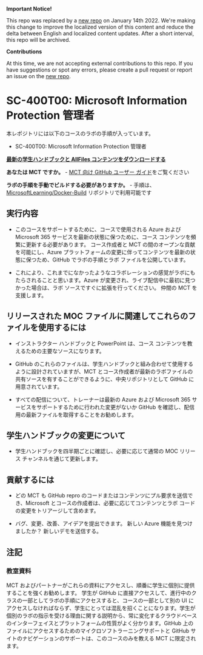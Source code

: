 **Important Notice!**

This repo was replaced by a [new repo](https://github.com/MicrosoftLearning/SC-400T00A-Microsoft-Information-Protection-Administrator.ja-jp) on January 14th 2022. We're making this change to improve the localized version of this content and reduce the delta between English and localized content updates. 
After a short interval, this repo will be archived.

**Contributions**

At this time, we are not accepting external contributions to this repo. If you have suggestions or spot any errors, please create a pull request or report an issue on the [new repo](https://github.com/MicrosoftLearning/SC-400T00A-Microsoft-Information-Protection-Administrator.ja-jp).

# SC-400T00: Microsoft Information Protection 管理者

本レポジトリには以下のコースのラボの手順が入っています。

- SC-400T00: Microsoft Information Protection 管理者
 

**[最新の学生ハンドブックと AllFiles コンテンツをダウンロードする](../../releases/latest)**

**あなたは MCT ですか。** - [MCT 向け GitHub ユーザー ガイド](https://microsoftlearning.github.io/MCT-User-Guide-JA/)をご覧ください

**ラボの手順を手動でビルドする必要がありますか。** - 手順は、[MicrosoftLearning/Docker-Build](https://github.com/MicrosoftLearning/Docker-Build) リポジトリで利用可能です

## 実行内容

- このコースをサポートするために、コースで使用される Azure および Microsoft 365 サービスを最新の状態に保つために、コース コンテンツを頻繁に更新する必要があります。  コース作成者と MCT の間のオープンな貢献を可能にし、Azure プラットフォームの変更に伴ってコンテンツを最新の状態に保つため、GitHub でラボの手順とラボ ファイルを公開しています。

- これにより、これまでになかったようなコラボレーションの感覚がラボにもたらされることと思います。Azure が変更され、ライブ配信中に最初に見つかった場合は、ラボ ソースですぐに拡張を行ってください。  仲間の MCT を支援します。

## リリースされた MOC ファイルに関連してこれらのファイルを使用するには

- インストラクター ハンドブックと PowerPoint は、コース コンテンツを教えるための主要なソースになります。

- GitHub のこれらのファイルは、学生ハンドブックと組み合わせて使用するように設計されていますが、MCT とコース作成者が最新のラボファイルの共有ソースを有することができるように、中央リポジトリとして GitHub に用意されています。

- すべての配信について、トレーナーは最新の Azure および Microsoft 365 サービスをサポートするために行われた変更がないか GitHub を確認し、配信用の最新ファイルを取得することをお勧めします。

## 学生ハンドブックの変更について

- 学生ハンドブックを四半期ごとに確認し、必要に応じて通常の MOC リリース チャンネルを通じて更新します。

## 貢献するには

- どの MCT も GitHub repro のコードまたはコンテンツにプル要求を送信でき、Microsoft とコースの作成者は、必要に応じてコンテンツとラボ コードの変更をトリアージして含めます。

- バグ、変更、改善、アイデアを提出できます。  新しい Azure 機能を見つけましたか？  新しいデモを送信する。

## 注記

### 教室資料

MCT およびパートナーがこれらの資料にアクセスし、順番に学生に個別に提供することを強くお勧めします。  学生が GitHub に直接アクセスして、進行中のクラスの一部としてラボの手順にアクセスすると、コースの一部として別の UI にアクセスしなければならず、学生にとっては混乱を招くことになります。学生が個別のラボの指示を受ける理由に関する説明から、常に変化するクラウドベースのインターフェイスとプラットフォームの性質がよく分かります。GitHub 上のファイルにアクセスするためのマイクロソフトラーニングサポートと GitHub サイトのナビゲーションのサポートは、このコースのみを教える MCT に限定されます。
